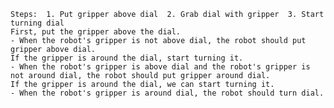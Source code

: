 
    Steps:  1. Put gripper above dial  2. Grab dial with gripper  3. Start turning dial
    First, put the gripper above the dial.
    - When the robot's gripper is not above dial, the robot should put gripper above dial.
    If the gripper is around the dial, start turning it.
    - When the robot's gripper is above dial and the robot's gripper is not around dial, the robot should put gripper around dial.
    If the gripper is around the dial, we can start turning it.
    - When the robot's gripper is around dial, the robot should turn dial.